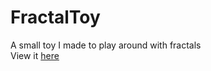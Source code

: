 # FractalToy
A small toy I made to play around with fractals  
View it [here](https://a3therium.github.io/FractalToy)
